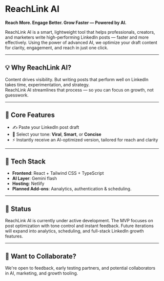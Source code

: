 # ReachLink AI

**Reach More. Engage Better. Grow Faster — Powered by AI.**

ReachLink AI is a smart, lightweight tool that helps professionals, creators, and marketers write high-performing LinkedIn posts — faster and more effectively. Using the power of advanced AI, we optimize your draft content for clarity, engagement, and reach in just one click.

---

## 💡 Why ReachLink AI?

Content drives visibility. But writing posts that perform well on LinkedIn takes time, experimentation, and strategy.  
ReachLink AI streamlines that process — so you can focus on growth, not guesswork.

---

## 🔧 Core Features

- ✍️ Paste your LinkedIn post draft  
- 🎯 Select your tone: **Viral**, **Smart**, or **Concise**  
- ⚡ Instantly receive an AI-optimized version, tailored for reach and clarity  

---

## 🚀 Tech Stack

- **Frontend**: React + Tailwind CSS + TypeScript  
- **AI Layer**: Gemini flash 
- **Hosting**: Netlify  
- **Planned Add-ons**: Aanalytics, authentication & scheduling.  

---

## 📌 Status

ReachLink AI is currently under active development. The MVP focuses on post optimization with tone control and instant feedback. Future iterations will expand into analytics, scheduling, and full-stack LinkedIn growth features.

---

## 🤝 Want to Collaborate?

We're open to feedback, early testing partners, and potential collaborators in AI, marketing, and growth tooling.
